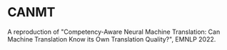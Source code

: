 # CANMT
A reproduction of "Competency-Aware Neural Machine Translation: Can Machine Translation Know its Own Translation Quality?", EMNLP 2022.
